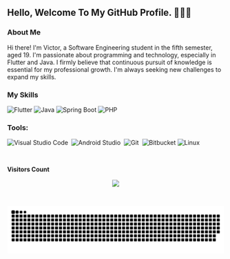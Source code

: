 ## Hello, Welcome To My GitHub Profile. 👨🏻‍💻

### About Me
Hi there! I'm Victor, a Software Engineering student in the fifth semester, aged 19. I'm passionate about programming and technology, especially in Flutter and Java. I firmly believe that continuous pursuit of knowledge is essential for my professional growth. I'm always seeking new challenges to expand my skills.

### My Skills
![Flutter](https://img.shields.io/badge/Flutter-%2302569B.svg?style=for-the-badge&logo=Flutter&logoColor=white)
![Java](https://img.shields.io/badge/java-%23ED8B00.svg?style=for-the-badge&logo=java&logoColor=white)
![Spring Boot](https://img.shields.io/badge/Spring_Boot-F2F4F9?style=for-the-badge&logo=spring-boot)
![PHP](https://img.shields.io/badge/PHP-777BB4?style=for-the-badge&logo=php&logoColor=white)

### Tools:
![Visual Studio Code](https://img.shields.io/badge/VSCode-0078D4?style=for-the-badge&logo=visual%20studio%20code&logoColor=white)&nbsp;
![Android Studio](https://img.shields.io/badge/Android_Studio-3DDC84?style=for-the-badge&logo=android-studio&logoColor=white)&nbsp;
![Git](https://img.shields.io/badge/GIT-E44C30?style=for-the-badge&logo=git&logoColor=white)&nbsp;
![Bitbucket](https://img.shields.io/badge/bitbucket-%230047B3.svg?style=for-the-badge&logo=bitbucket&logoColor=white)
![Linux](https://img.shields.io/badge/Linux-FCC624?style=for-the-badge&logo=linux&logoColor=black)

<br><p align="centre"><b>Visitors Count</b></p>  
<p align="center"><img align="center" src="https://profile-counter.glitch.me/{victormuller55}/count.svg"/></p> 
<br>

![Snake animation](https://github.com/victormuller55/victormuller55/blob/output/github-user-contribution.svg)

